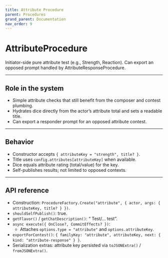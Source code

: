 ```yaml
---
title: Attribute Procedure
parent: Procedures
grand_parent: Documentation
nav_order: 9
---
```


# AttributeProcedure

Initiator-side pure attribute test (e.g., Strength, Reaction). Can export an opposed prompt handled by AttributeResponseProcedure.

---

## Role in the system

- Simple attribute checks that still benefit from the composer and contest plumbing.
- Hydrates dice directly from the actor’s attribute total and sets a readable title.
- Can export a responder prompt for an opposed attribute contest.

---

## Behavior

- Constructor accepts `{ attributeKey = "strength", title? }`.
- Title uses `config.attributes[attributeKey]` when available.
- Dice equals attribute rating (total/value) for the key.
- Self-publishes results; not limited to opposed contexts.

---

## API reference

- Construction: `ProcedureFactory.Create("attribute", { actor, args: { attributeKey, title? } })`.
- `shouldSelfPublish()`: true.
- `getFlavor()` / `getChatDescription()`: “<Attribute> Test/… test”.
- `async execute({ OnClose?, CommitEffects? })`:
  - Attaches `options.type = "attribute"` and `options.attributeKey`.
- `exportForContest()`: `{ familyKey: "attribute", attributeKey, next: { kind: "attribute-response" } }`.
- Serialization extras: attribute key persisted via `toJSONExtra()` / `fromJSONExtra()`.


